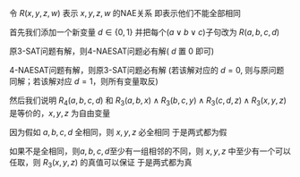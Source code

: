 令 $R(x,y,z,w)$ 表示 $x,y,z,w$ 的NAE关系 即表示他们不能全部相同

首先我们添加一个新变量 $d\in\{0,1\}$ 并把每个$(a\vee b\vee c)$子句改为 $R(a,b,c,d)$

原3-SAT问题有解，则4-NAESAT问题必有解( $d$ 置 $0$ 即可)

4-NAESAT问题有解，则原3-SAT问题必有解 (若该解对应的 $d=0$, 则与原问题同解；若该解对应 $d=1$，则所有变量取反)

然后我们说明 $R_4(a,b,c,d)$ 和 $R_3(a,b,x)\wedge R_3(b,c,y)\wedge R_3(c,d,z)\wedge R_3(x,y,z)$ 是等价的，$x,y,z$ 为自由变量

因为假如 $a,b,c,d$ 全相同，则 $x,y,z$ 必全相同 于是两式都为假

如果不是全相同，则$a,b,c,d$至少有一组相邻的不同，则 $x,y,z$ 中至少有一个可以任取，则 $R_3(x,y,z)$ 的真值可以保证 于是两式都为真

